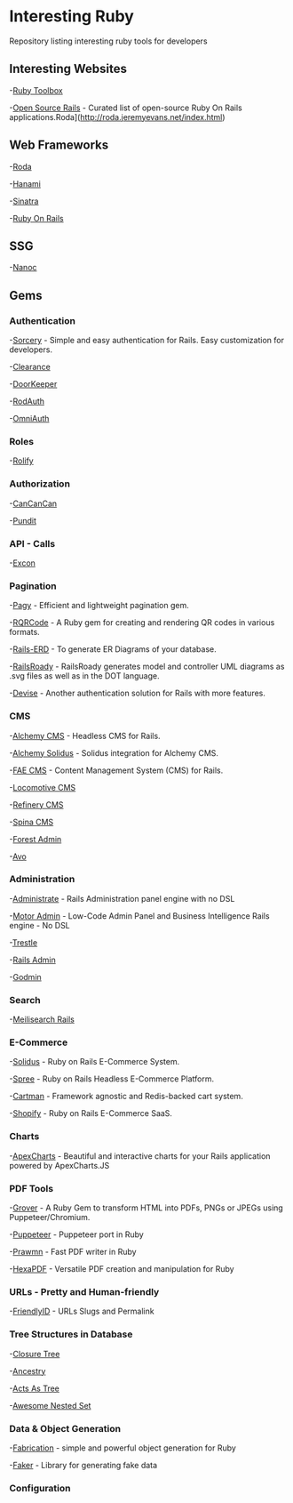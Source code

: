 # Interesting Ruby

Repository listing interesting ruby tools for developers

## Interesting Websites

-[Ruby Toolbox](https://www.ruby-toolbox.com/)

-[Open Source Rails](https://opensourcerails.org/) - Curated list of open-source Ruby On Rails applications.Roda](http://roda.jeremyevans.net/index.html)


## Web Frameworks

-[Roda](http://roda.jeremyevans.net/index.html)

-[Hanami](https://hanamirb.org/)

-[Sinatra](https://sinatrarb.com/)

-[Ruby On Rails](https://rubyonrails.org/)

## SSG

-[Nanoc](https://nanoc.app/)


## Gems

### Authentication

-[Sorcery](https://github.com/Sorcery/sorcery) - Simple and easy authentication for Rails. Easy customization for developers.

-[Clearance](https://github.com/thoughtbot/clearance)

-[DoorKeeper](https://github.com/doorkeeper-gem/doorkeeper)

-[RodAuth](https://github.com/jeremyevans/rodauth)

-[OmniAuth](https://github.com/omniauth/omniauth)

### Roles

-[Rolify](https://github.com/RolifyCommunity/rolify)

### Authorization

-[CanCanCan](https://github.com/CanCanCommunity/cancancan)

-[Pundit](https://github.com/varvet/pundit)

### API - Calls

-[Excon](https://github.com/excon/excon)

### Pagination

-[Pagy](https://github.com/ddnexus/pagy) - Efficient and lightweight pagination gem.

-[RQRCode](https://github.com/whomwah/rqrcode) - A Ruby gem for creating and rendering QR codes in various formats.

-[Rails-ERD](https://github.com/voormedia/rails-erd) - To generate ER Diagrams of your database.

-[RailsRoady](https://github.com/preston/railroady) - RailsRoady generates model and controller UML diagrams as .svg files as well as in the DOT language.

-[Devise](https://github.com/heartcombo/devise) - Another authentication solution for Rails with more features.

### CMS

-[Alchemy CMS](https://github.com/AlchemyCMS/alchemy_cms) - Headless CMS for Rails.

-[Alchemy Solidus](https://github.com/AlchemyCMS/alchemy_cms) - Solidus integration for Alchemy CMS.

-[FAE CMS](https://github.com/wearefine/fae) - Content Management System (CMS) for Rails.

-[Locomotive CMS](https://www.locomotivecms.com/)

-[Refinery CMS](https://www.refinerycms.com/)

-[Spina CMS](https://spinacms.com/)

-[Forest Admin](https://www.forestadmin.com/)

-[Avo](https://avohq.io/)

### Administration

-[Administrate](https://github.com/thoughtbot/administrate) - Rails Administration panel engine with no DSL

-[Motor Admin](https://github.com/motor-admin/motor-admin-rails) - Low-Code Admin Panel and Business Intelligence Rails engine - No DSL

-[Trestle](https://github.com/TrestleAdmin/trestle)

-[Rails Admin](https://github.com/railsadminteam/rails_admin)

-[Godmin](https://github.com/varvet/godmin)

### Search

-[Meilisearch Rails](https://github.com/meilisearch/meilisearch-rails)

### E-Commerce

-[Solidus](https://github.com/solidusio/solidus) - Ruby on Rails E-Commerce System.

-[Spree](https://github.com/spree/spree) - Ruby on Rails Headless E-Commerce Platform.

-[Cartman](https://github.com/willcosgrove/cartman) - Framework agnostic and Redis-backed cart system.

-[Shopify](https://www.shopify.com/) - Ruby on Rails E-Commerce SaaS.

### Charts

-[ApexCharts](https://github.com/styd/apexcharts.rb) - Beautiful and interactive charts for your Rails application powered by ApexCharts.JS


### PDF Tools

-[Grover](https://https://github.com/Studiosity/grover) - A Ruby Gem to transform HTML into PDFs, PNGs or JPEGs using Puppeteer/Chromium.

-[Puppeteer](https://github.com/YusukeIwaki/puppeteer-ruby) - Puppeteer port in Ruby

-[Prawmn](https://github.com/prawnpdf/prawn) - Fast PDF writer in Ruby

-[HexaPDF](https://github.com/gettalong/hexapdf) - Versatile PDF creation and manipulation for Ruby

### URLs - Pretty and Human-friendly

-[FriendlyID](https://github.com/norman/friendly_id) - URLs Slugs and Permalink

### Tree Structures in Database
-[Closure Tree](https://github.com/ClosureTree/closure_tree)

-[Ancestry](https://github.com/stefankroes/ancestry)

-[Acts As Tree](https://github.com/amerine/acts_as_tree)

-[Awesome Nested Set](https://github.com/collectiveidea/awesome_nested_set)


### Data & Object Generation

-[Fabrication](https://fabricationgem.org/) - simple and powerful object generation for Ruby

-[Faker](https://github.com/faker-ruby/faker) - Library for generating fake data

### Configuration

